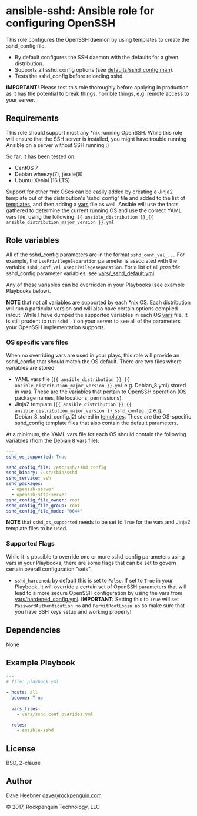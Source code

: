 # ansible-sshd: Ansible role for configuring OpenSSH

This role configures the OpenSSH daemon by using templates to create the sshd_config file.

* By default configures the SSH daemon with the defaults for a given distribution.
* Supports all sshd_config options (see [defaults/sshd_config.man](defaults/sshd_config.man)).
* Tests the sshd_config before reloading sshd.

**IMPORTANT!** Please test this role thoroughly before applying in production as it has the potential
to break things, horrible things, e.g. remote access to your server.

## Requirements

This role should support most any *nix running OpenSSH.  While this role will ensure that the
SSH server is installed, you might have trouble running Ansible on a server without SSH running :)

So far, it has been tested on:

* CentOS 7
* Debian wheezy(7), jessie(8)
* Ubuntu Xenial (16 LTS)

Support for other *nix OSes can be easily added by creating a Jinja2 template out of the
distribution's 'sshd_config' file and added to the list of [templates](templates/), and then 
adding a [vars](vars/) file as well. Ansible will use the facts gathered to determine the 
current running OS and use the correct YAML vars file, using the following:
`{{ ansible_distribution }}_{{ ansible_distribution_major_version }}.yml`

## Role variables
All of the sshd_config parameters are in the format `sshd_conf_val_...` For example, the `UsePrivilegeSeparation`
parameter is associated with the variable `sshd_conf_val_useprivilegeseparation`. For a list of all *possible*
sshd_config parameter variables, see [vars/_sshd_default.yml](vars/_sshd_default.yml).

Any of these variables can be overridden in your Playbooks (see example Playbooks below).

**NOTE** that not all variables are supported by each *nix OS. Each distribution will run a particular version and 
will also have certain options compiled in/out. While I have dumped the supported variables in each OS [vars](vars/) file,
it is still prudent to run `sshd -T` on your server to see all of the parameters your OpenSSH implementation supports.

### OS specific vars files
When no overriding vars are used in your plays, this role will provide an sshd_config that *should*
match the OS default. There are two files where variables are stored:

* YAML vars file (`{{ ansible_distribution }}_{{ ansible_distribution_major_version }}.yml` e.g. Debian_8.yml) stored in [vars](vars/). These are the variables that pertain to OpenSSH operation (OS package names, file locations, permissions).
* Jinja2 template (`{{ ansible_distribution }}_{{ ansible_distribution_major_version }}_sshd_config.j2` e.g. Debian_8_sshd_config.j2) stored in [templates](templates/). These are the OS-specific sshd_config template files that also contain the default parameters.

At a minimum, the YAML vars file for each OS should contain the following variables (from the [Debian 8 vars](vars/Debian_8.yml) file):

```yaml
---
sshd_os_supported: True

sshd_config_file: /etc/ssh/sshd_config
sshd_binary: /usr/sbin/sshd
sshd_service: ssh
sshd_packages:
  - openssh-server
  - openssh-sftp-server
sshd_config_file_owner: root
sshd_config_file_group: root
sshd_config_file_mode: "0644"
```

**NOTE** that `sshd_os_supported` needs to be set to `True` for the vars and Jinja2 template files to be used.

### Supported Flags
While it is possible to override one or more sshd_config parameters using vars in your Playbooks, there are some flags that can be set to govern certain overall configuration "sets".

* `sshd_hardened`: by default this is set to `False`. If set to `True` in your Playbook, it will override a certain set of OpenSSH parameters that will lead to a more secure OpenSSH configuration by using the vars from [vars/hardened_config.yml](vars/hardened_config.yml). **IMPORTANT:** Setting this to `True` will set `PasswordAuthentication no` and `PermitRootLogin no` so make sure that you have SSH keys setup and working properly!

## Dependencies

None

## Example Playbook

```yaml
---
# file: playbook.yml

- hosts: all
  become: True
  
  vars_files:
    - vars/sshd_conf_overides.yml

  roles:
    - ansible-sshd
```

## License

BSD, 2-clause

## Author

Dave Heebner <dave@rockpenguin.com>

&copy; 2017, Rockpenguin Technology, LLC

